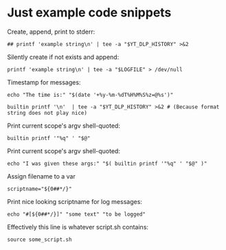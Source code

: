 # Just example code snippets

Create, append, print to stderr:
```
## printf 'example string\n' | tee -a "$YT_DLP_HISTORY" >&2
```

Silently create if not exists and append:
```
printf 'example string\n' | tee -a "$LOGFILE" > /dev/null
```


Timestamp for messages:
```
echo "The time is:" "$(date '+%y-%m-%dT%H%M%S%z=@%s')" 
```

```
builtin printf '\n'  | tee -a "$YT_DLP_HISTORY" >&2 # (Because format string does not play nice)
```

Print current scope's argv shell-quoted:
```
builtin printf '"%q" ' "$@" 
```

Print current scope's argv shell-quoted:
```
echo "I was given these args:" "$( builtin printf '"%q" ' "$@" )"
```

Assign filename to a var
```
scriptname="${0##*/}"
```

Print nice looking scriptname for log messages:
```
echo "#[${0##*/}]" "some text" "to be logged"
```

Effectively this line is whatever script.sh contains:
```
source some_script.sh
```